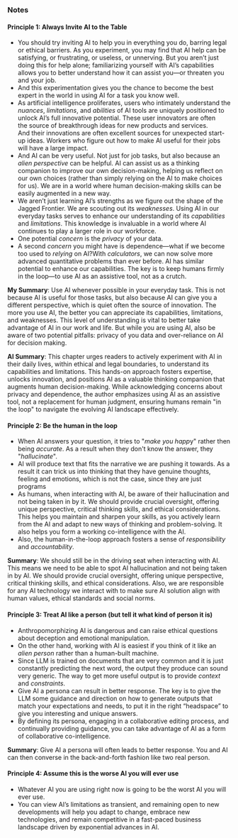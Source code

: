 
### Notes

#### Principle 1: Always Invite AI to the Table

* You should try inviting AI to help you in everything you do, barring legal or ethical barriers. As you experiment, you may find that AI help can be satisfying, or frustrating, or useless, or unnerving. But you aren’t just doing this for help alone; familiarizing yourself with AI’s capabilities allows you to better understand how it can assist you—or threaten you and your job.
* And this experimentation gives you the chance to become the best expert in the world in using AI for a task you know well.
* As artificial intelligence proliferates, users who intimately understand the *nuances*, *limitations*, and *abilities* of AI tools are uniquely positioned to unlock AI’s full innovative potential. These user innovators are often the source of breakthrough ideas for new products and services. And their innovations are often excellent sources for unexpected start-up ideas. Workers who figure out how to make AI useful for their jobs will have a large impact.
* And AI can be very useful. Not just for job tasks, but also because an *alien perspective* can be helpful. AI can assist us as a thinking companion to improve our own decision-making, helping us reflect on our own choices (rather than simply relying on the AI to make choices for us). We are in a world where human decision-making skills can be easily augmented in a new way.
* We aren’t just learning AI’s strengths as we figure out the shape of the Jagged Frontier. We are scouting out its *weaknesses*. Using AI in our everyday tasks serves to enhance our understanding of its *capabilities* and *limitations*. This knowledge is invaluable in a world where AI continues to play a larger role in our workforce.
* One potential *concern* is the *privacy* of your data. 
* A second *concern* you might have is dependence—what if we become too used to *relying* on AI?With *calculators*, we can now solve more advanced quantitative problems than ever before. AI has similar potential to enhance our capabilities. The key is to keep humans firmly in the loop—to use AI as an assistive tool, not as a crutch.

**My Summary**: Use AI whenever possible in your everyday task. This is not because AI is useful for those tasks, but also because AI can give you a different perspective, which is quiet often the source of innovation. The more you use AI, the better you can appreciate its capabilities, limitations, and weaknesses. This level of understanding is vital to better take advantage of AI in our work and life. But while you are using AI, also be aware of two potential pitfalls: privacy of you data and over-reliance on AI for decision making. 

**AI Summary**: This chapter urges readers to actively experiment with AI in their daily lives, within ethical and legal boundaries, to understand its capabilities and limitations. This hands-on approach fosters expertise, unlocks innovation, and positions AI as a valuable thinking companion that augments human decision-making. While acknowledging concerns about privacy and dependence, the author emphasizes using AI as an assistive tool, not a replacement for human judgment, ensuring humans remain "in the loop" to navigate the evolving AI landscape effectively.

#### Principle 2: Be the human in the loop

* When AI answers your question, it tries to "*make you happ*y" rather then being *accurate*. As a result when they don't know the answer, they "*hallucinate*". 
* AI will produce text that fits the narrative we are pushing it towards. As a result it can trick us into thinking that they have genuine thoughts, feeling and emotions, which is not the case, since they are just programs
* As humans, when interacting with AI, be aware of their hallucination and not being taken in by it. We should provide crucial oversight, offering unique perspective, critical thinking skills, and ethical considerations. This helps you maintain and sharpen your skills, as you actively learn from the AI and adapt to new ways of thinking and problem-solving. It also helps you form a working co-intelligence with the AI.
* Also, the human-in-the-loop approach fosters a sense of *responsibility* and *accountability*.

**Summary**: We should still be in the driving seat when interacting with AI. This means we need to be able to spot AI hallucination and not being taken in by AI. We should provide crucial oversight, offering unique perspective, critical thinking skills, and ethical considerations. Also, we are responsible for any AI technology we interact with to make sure AI solution align with human values, ethical standards and social norms. 

#### Principle 3: Treat AI like a person (but tell it what kind of person it is)

* Anthropomorphizing AI is dangerous and can raise ethical questions about deception and emotional manipulation.
* On the other hand, working with AI is easiest if you think of it like an *alien person* rather than a human-built machine.
* Since LLM is trained on documents that are very common and it is just constantly predicting the next word, the output they produce can sound very generic. The way to get more useful output is to provide *context* and *constraints*. 
* Give AI a persona can result in better response. The key is to give the LLM some guidance and direction on how to generate outputs that match your expectations and needs, to put it in the right “headspace” to give you interesting and unique answers.
* By defining its persona, engaging in a collaborative editing process, and continually providing guidance, you can take advantage of AI as a form of collaborative co-intelligence.

**Summary**: Give AI a persona will often leads to better response. You and AI can then converse in the back-and-forth fashion like two real person. 

#### Principle 4: Assume this is the worse AI you will ever use

* Whatever AI you are using right now is going to be the worst AI you will ever use.
* You can view AI’s limitations as transient, and remaining open to new developments will help you adapt to change, embrace new technologies, and remain competitive in a fast-paced business landscape driven by exponential advances in AI.
